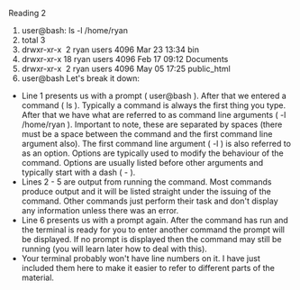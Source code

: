 Reading 2
1. user@bash: ls -l /home/ryan
2. total 3
3. drwxr-xr-x  2 ryan users 4096 Mar 23 13:34 bin
4. drwxr-xr-x 18 ryan users 4096 Feb 17 09:12 Documents
5. drwxr-xr-x  2 ryan users 4096 May 05 17:25 public_html
6. user@bash
Let's break it down:

* Line 1 presents us with a prompt ( user@bash ). After that we entered a command ( ls ). Typically a command is always the first thing you type. After that we have what are referred to as command line arguments ( -l /home/ryan ). Important to note, these are separated by spaces (there must be a space between the command and the first command line argument also). The first command line argument ( -l ) is also referred to as an option. Options are typically used to modify the behaviour of the command. Options are usually listed before other arguments and typically start with a dash ( - ).
* Lines 2 - 5 are output from running the command. Most commands produce output and it will be listed straight under the issuing of the command. Other commands just perform their task and don't display any information unless there was an error.
* Line 6 presents us with a prompt again. After the command has run and the terminal is ready for you to enter another command the prompt will be displayed. If no prompt is displayed then the command may still be running (you will learn later how to deal with this).
* Your terminal probably won't have line numbers on it. I have just included them here to make it easier to refer to different parts of the material.

